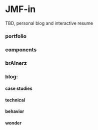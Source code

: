 # JMF-in
TBD, personal blog and interactive resume

### portfolio

### components

### brAInerz

### blog:

#### case studies
#### technical
#### behavior
#### wonder
